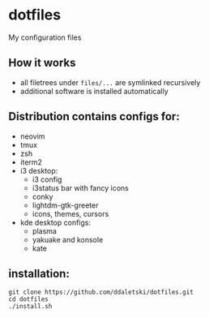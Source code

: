 # dotfiles
My configuration files

## How it works
* all filetrees under `files/...` are symlinked recursively
* additional software is installed automatically

## Distribution contains configs for:
* neovim
* tmux
* zsh
* iterm2
* i3 desktop:
  * i3 config
  * i3status bar with fancy icons
  * conky
  * lightdm-gtk-greeter
  * icons, themes, cursors
* kde desktop configs:
  * plasma
  * yakuake and konsole
  * kate

## installation: 
```{bash} 
git clone https://github.com/ddaletski/dotfiles.git 
cd dotfiles
./install.sh
```  
